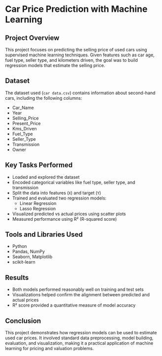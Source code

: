 # Car Price Prediction with Machine Learning

## Project Overview

This project focuses on predicting the selling price of used cars using supervised machine learning techniques. Given features such as car age, fuel type, seller type, and kilometers driven, the goal was to build regression models that estimate the selling price.

## Dataset

The dataset used (`car data.csv`) contains information about second-hand cars, including the following columns:
- Car_Name
- Year
- Selling_Price
- Present_Price
- Kms_Driven
- Fuel_Type
- Seller_Type
- Transmission
- Owner

## Key Tasks Performed

- Loaded and explored the dataset
- Encoded categorical variables like fuel type, seller type, and transmission
- Split the data into features (`X`) and target (`Y`)
- Trained and evaluated two regression models:
  - Linear Regression
  - Lasso Regression
- Visualized predicted vs actual prices using scatter plots
- Measured performance using R² (R-squared score)

## Tools and Libraries Used

- Python
- Pandas, NumPy
- Seaborn, Matplotlib
- scikit-learn

## Results

- Both models performed reasonably well on training and test sets
- Visualizations helped confirm the alignment between predicted and actual prices
- R² score provided a quantitative measure of model accuracy

## Conclusion

This project demonstrates how regression models can be used to estimate used car prices. It involved standard data preprocessing, model building, evaluation, and visualization, making it a practical application of machine learning for pricing and valuation problems.
